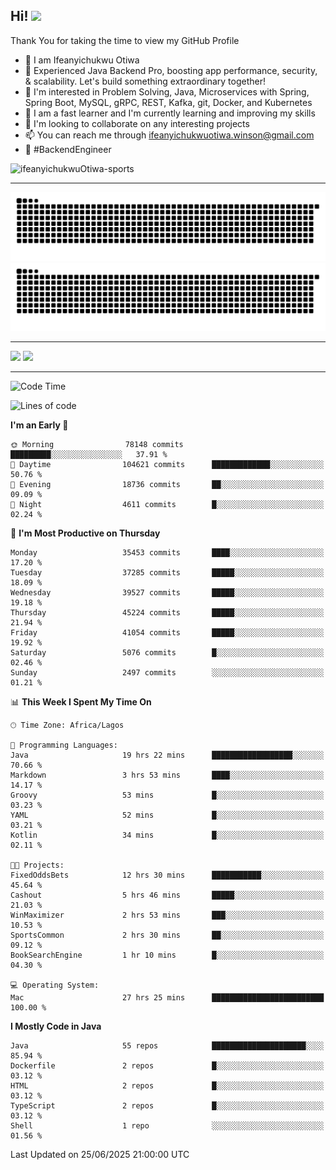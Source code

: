 <!-- BLOG-POST-LIST:START --><!-- BLOG-POST-LIST:END -->

## Hi! <img src="https://media.giphy.com/media/hvRJCLFzcasrR4ia7z/giphy.gif" width="4%"> 

Thank You for taking the time to view my GitHub Profile

- 👋 I am Ifeanyichukwu Otiwa
- 🚀 Experienced Java Backend Pro, boosting app performance, security, & scalability. Let's build something extraordinary together!
- 👀 I'm interested in Problem Solving, Java, Microservices with Spring, Spring Boot, MySQL, gRPC, REST, Kafka, git, Docker, and Kubernetes
- 🌱 I am a fast learner and I'm currently learning and improving my skills
- 💞️ I'm looking to collaborate on any interesting projects
- 📫 You can reach me through ifeanyichukwuotiwa.winson@gmail.com
- 🚀 #BackendEngineer

<p align="left" marginTop="10px"> <img src="https://komarev.com/ghpvc/?username=ifeanyichukwuOtiwa-sports&label=Profile%20views&color=0e75b6&style=for-the-badge" alt="ifeanyichukwuOtiwa-sports" /> </p>

***

<!--🐍📈SNAKEGRAPH / 🌐WEBSITE: https://github.com/Platane/snk -->
![github contribution grid snake animation](https://raw.githubusercontent.com/ifeanyichukwuOtiwa-sports/ifeanyichukwuOtiwa-sports/output/github-contribution-grid-snake-dark.svg#gh-dark-mode-only)![github contribution grid snake animation](https://raw.githubusercontent.com/ifeanyichukwuOtiwa-sports/ifeanyichukwuOtiwa-sports/output/github-contribution-grid-snake.svg#gh-light-mode-only)

***

<p float="left">
  <img float="left" src="https://github-readme-stats.vercel.app/api?username=ifeanyichukwuOtiwa-sports&count_private=true&include_all_commits=true&theme=react&show_icons=true" />
  <img float="right" src="https://github-readme-stats.vercel.app/api/top-langs/?username=ifeanyichukwuOtiwa-sports&layout=compact&show_icons=true&theme=react" /> 
</p>

***



<!--START_SECTION:waka-->
![Code Time](http://img.shields.io/badge/Code%20Time-3%2C874%20hrs%2026%20mins-blue)

![Lines of code](https://img.shields.io/badge/From%20Hello%20World%20I%27ve%20Written-55.1%20million%20lines%20of%20code-blue)

**I'm an Early 🐤** 

```text
🌞 Morning                78148 commits       █████████░░░░░░░░░░░░░░░░   37.91 % 
🌆 Daytime                104621 commits      █████████████░░░░░░░░░░░░   50.76 % 
🌃 Evening                18736 commits       ██░░░░░░░░░░░░░░░░░░░░░░░   09.09 % 
🌙 Night                  4611 commits        █░░░░░░░░░░░░░░░░░░░░░░░░   02.24 % 
```
📅 **I'm Most Productive on Thursday** 

```text
Monday                   35453 commits       ████░░░░░░░░░░░░░░░░░░░░░   17.20 % 
Tuesday                  37285 commits       █████░░░░░░░░░░░░░░░░░░░░   18.09 % 
Wednesday                39527 commits       █████░░░░░░░░░░░░░░░░░░░░   19.18 % 
Thursday                 45224 commits       █████░░░░░░░░░░░░░░░░░░░░   21.94 % 
Friday                   41054 commits       █████░░░░░░░░░░░░░░░░░░░░   19.92 % 
Saturday                 5076 commits        █░░░░░░░░░░░░░░░░░░░░░░░░   02.46 % 
Sunday                   2497 commits        ░░░░░░░░░░░░░░░░░░░░░░░░░   01.21 % 
```


📊 **This Week I Spent My Time On** 

```text
🕑︎ Time Zone: Africa/Lagos

💬 Programming Languages: 
Java                     19 hrs 22 mins      ██████████████████░░░░░░░   70.66 % 
Markdown                 3 hrs 53 mins       ████░░░░░░░░░░░░░░░░░░░░░   14.17 % 
Groovy                   53 mins             █░░░░░░░░░░░░░░░░░░░░░░░░   03.23 % 
YAML                     52 mins             █░░░░░░░░░░░░░░░░░░░░░░░░   03.21 % 
Kotlin                   34 mins             █░░░░░░░░░░░░░░░░░░░░░░░░   02.11 % 

🐱‍💻 Projects: 
FixedOddsBets            12 hrs 30 mins      ███████████░░░░░░░░░░░░░░   45.64 % 
Cashout                  5 hrs 46 mins       █████░░░░░░░░░░░░░░░░░░░░   21.03 % 
WinMaximizer             2 hrs 53 mins       ███░░░░░░░░░░░░░░░░░░░░░░   10.53 % 
SportsCommon             2 hrs 30 mins       ██░░░░░░░░░░░░░░░░░░░░░░░   09.12 % 
BookSearchEngine         1 hr 10 mins        █░░░░░░░░░░░░░░░░░░░░░░░░   04.30 % 

💻 Operating System: 
Mac                      27 hrs 25 mins      █████████████████████████   100.00 % 
```

**I Mostly Code in Java** 

```text
Java                     55 repos            █████████████████████░░░░   85.94 % 
Dockerfile               2 repos             █░░░░░░░░░░░░░░░░░░░░░░░░   03.12 % 
HTML                     2 repos             █░░░░░░░░░░░░░░░░░░░░░░░░   03.12 % 
TypeScript               2 repos             █░░░░░░░░░░░░░░░░░░░░░░░░   03.12 % 
Shell                    1 repo              ░░░░░░░░░░░░░░░░░░░░░░░░░   01.56 % 
```




 Last Updated on 25/06/2025 21:00:00 UTC
<!--END_SECTION:waka-->

<!--
<p align="center">
![trophy](https://github-profile-trophy.vercel.app/?username=ifeanyichukwuOtiwa-sports&theme=onedark) (https://github.com/ryo-ma/github-profile-trophy)
</p>
-->

<!---
ifeanyi-otiwa/ifeanyi-otiwa is a ✨ special ✨ repository because its `README.md` (this file) appears on your GitHub profile.
You can click the Preview link to take a look at your changes.
--->
